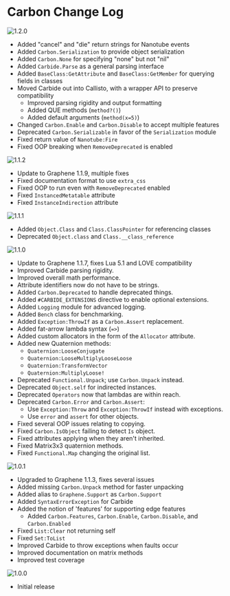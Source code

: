 # Carbon Change Log

![1.2.0](https://img.shields.io/badge/1.2.0-in_development-orange.svg?style=flat-square)
- Added "cancel" and "die" return strings for Nanotube events
- Added `Carbon.Serialization` to provide object serialization
- Added `Carbon.None` for specifying "none" but not "nil"
- Added `Carbide.Parse` as a general parsing interface
- Added `BaseClass:GetAttribute` and `BaseClass:GetMember` for querying fields in classes
- Moved Carbide out into Callisto, with a wrapper API to preserve compatibility
	- Improved parsing rigidity and output formatting
	- Added QUE methods (`method?()`)
	- Added default arguments (`method(x=5)`)
- Changed `Carbon.Enable` and `Carbon.Disable` to accept multiple features
- Deprecated `Carbon.Serializable` in favor of the `Serialization` module
- Fixed return value of `Nanotube:Fire`
- Fixed OOP breaking when `RemoveDeprecated` is enabled

![1.1.2](https://img.shields.io/badge/1.1.2-released-brightgreen.svg?style=flat-square)
- Update to Graphene 1.1.9, multiple fixes
- Fixed documentation format to use `extra_css`
- Fixed OOP to run even with `RemoveDeprecated` enabled
- Fixed `InstancedMetatable` attribute
- Fixed `InstanceIndirection` attribute

![1.1.1](https://img.shields.io/badge/1.1.1-unsupported-red.svg?style=flat-square)
- Added `Object.Class` and `Class.ClassPointer` for referencing classes
- Deprecated `Object.class` and `Class.__class_reference`

![1.1.0](https://img.shields.io/badge/1.1.0-unsupported-red.svg?style=flat-square)
- Update to Graphene 1.1.7, fixes Lua 5.1 and LOVE compatibility
- Improved Carbide parsing rigidity.
- Improved overall math performance.
- Attribute identifiers now do not have to be strings.
- Added `Carbon.Deprecated` to handle deprecated things.
- Added `#CARBIDE_EXTENSIONS` directive to enable optional extensions.
- Added `Logging` module for advanced logging.
- Added `Bench` class for benchmarking.
- Added `Exception:ThrowIf` as a `Carbon.Assert` replacement.
- Added fat-arrow lambda syntax (`=>`)
- Added custom allocators in the form of the `Allocator` attribute.
- Added new Quaternion methods:
	- `Quaternion:LooseConjugate`
	- `Quaternion:LooseMultiplyLooseLoose`
	- `Quaternion:TransformVector`
	- `Quaternion:MultiplyLoose!`
- Deprecated `Functional.Unpack`; use `Carbon.Unpack` instead.
- Deprecated `Object.self` for indirected instances.
- Deprecated `Operators` now that lambdas are within reach.
- Deprecated `Carbon.Error` and `Carbon.Assert`:
	- Use `Exception:Throw` and `Exception:ThrowIf` instead with exceptions.
	- Use `error` and `assert` for other objects.
- Fixed several OOP issues relating to copying.
- Fixed `Carbon.IsObject` failing to detect `Is` object.
- Fixed attributes applying when they aren't inherited.
- Fixed Matrix3x3 quaternion methods.
- Fixed `Functional.Map` changing the original list.

![1.0.1](https://img.shields.io/badge/1.0.1-unsupported-red.svg?style=flat-square)
- Upgraded to Graphene 1.1.3, fixes several issues
- Added missing `Carbon.Unpack` method for faster unpacking
- Added alias to `Graphene.Support` as `Carbon.Support`
- Added `SyntaxErrorException` for Carbide
- Added the notion of 'features' for supporting edge features
	- Added `Carbon.Features`, `Carbon.Enable`, `Carbon.Disable`, and `Carbon.Enabled`
- Fixed `List:Clear` not returning self
- Fixed `Set:ToList`
- Improved Carbide to throw exceptions when faults occur
- Improved documentation on matrix methods
- Improved test coverage

![1.0.0](https://img.shields.io/badge/1.0.0-unsupported-red.svg?style=flat-square)
- Initial release
